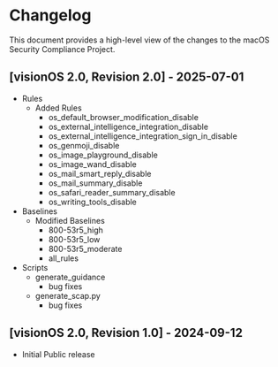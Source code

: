 # Changelog

This document provides a high-level view of the changes to the macOS Security Compliance Project.

## [visionOS 2.0, Revision 2.0] - 2025-07-01

* Rules
  * Added Rules
    * os_default_browser_modification_disable
    * os_external_intelligence_integration_disable
    * os_external_intelligence_integration_sign_in_disable
    * os_genmoji_disable
    * os_image_playground_disable
    * os_image_wand_disable
    * os_mail_smart_reply_disable
    * os_mail_summary_disable
    * os_safari_reader_summary_disable
    * os_writing_tools_disable
* Baselines
  * Modified Baselines
    * 800-53r5_high
    * 800-53r5_low
    * 800-53r5_moderate
    * all_rules
* Scripts
  * generate_guidance
    * bug fixes
  * generate_scap.py
    * bug fixes

## [visionOS 2.0, Revision 1.0] - 2024-09-12

* Initial Public release
